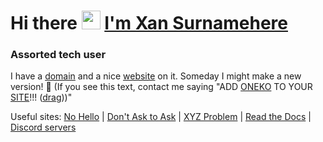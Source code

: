 <a name="top"></a>
# Hi there <a href="https://xan.lol" target="_blank"><img src="https://raw.githubusercontent.com/devxan/devxan/master/wave.gif" height="30rem"></a> <a href="https://xan.lol" target="_blank">I'm Xan Surnamehere</a>
### Assorted tech user


I have a [domain](https://xan.lol) and a nice [website](https://github.com/devxan/site) on it. Someday I might make a new version! 🤔 
(If you see this text, contact me saying "ADD [ONEKO](https://github.com/adryd325/oneko.js) TO YOUR [SITE](https://xan.lol/)!!! ([drag](https://onekoneko.app/oneko.js)))"

Useful sites: [No Hello](https://nohello.net) | [Don't Ask to Ask](https://dontasktoask.com) | [XYZ Problem](https://xyproblem.info/) | [Read the Docs](https://readthedocs.vercel.app) | [Discord servers](https://servers.xan.lol/)
